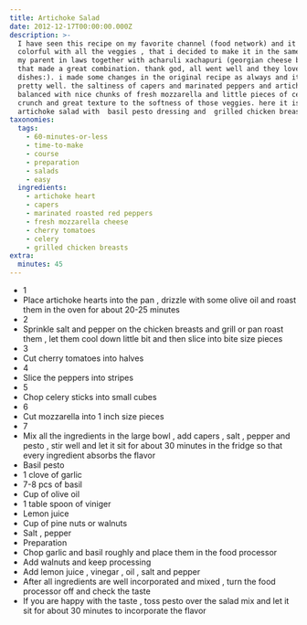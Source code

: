 ```yaml
---
title: Artichoke Salad
date: 2012-12-17T00:00:00.000Z
description: >-
  I have seen this recipe on my favorite channel (food network) and it looked so
  colorful with all the veggies , that i decided to make it in the same day for
  my parent in laws together with acharuli xachapuri (georgian cheese bread)
  that made a great combination. thank god, all went well and they loved both
  dishes:). i made some changes in the original recipe as always and it worked
  pretty well. the saltiness of capers and marinated peppers and artichokes is
  balanced with nice chunks of fresh mozzarella and little pieces of celery give
  crunch and great texture to the softness of those veggies. here it is my
  artichoke salad with  basil pesto dressing and  grilled chicken breasts.
taxonomies:
  tags:
    - 60-minutes-or-less
    - time-to-make
    - course
    - preparation
    - salads
    - easy
  ingredients:
    - artichoke heart
    - capers
    - marinated roasted red peppers
    - fresh mozzarella cheese
    - cherry tomatoes
    - celery
    - grilled chicken breasts
extra:
  minutes: 45
---
```

 - 1
 - Place artichoke hearts into the pan , drizzle with some olive oil and roast them in the oven for about 20-25 minutes
 - 2
 - Sprinkle salt and pepper on the chicken breasts and grill or pan roast them , let them cool down little bit and then slice into bite size pieces
 - 3
 - Cut cherry tomatoes into halves
 - 4
 - Slice the peppers into stripes
 - 5
 - Chop celery sticks into small cubes
 - 6
 - Cut mozzarella into 1 inch size pieces
 - 7
 - Mix all the ingredients in the large bowl , add capers , salt , pepper and pesto , stir well and let it sit for about 30 minutes in the fridge so that every ingredient absorbs the flavor
 - Basil pesto
 - 1 clove of garlic
 - 7-8 pcs of basil
 - Cup of olive oil
 - 1 table spoon of viniger
 - Lemon juice
 - Cup of pine nuts or walnuts
 - Salt , pepper
 - Preparation
 - Chop garlic and basil roughly and place them in the food processor
 - Add walnuts and keep processing
 - Add lemon juice , vinegar , oil , salt and pepper
 - After all ingredients are well incorporated and mixed , turn the food processor off and check the taste
 - If you are happy with the taste , toss pesto over the salad mix and let it sit for about 30 minutes to incorporate the flavor
